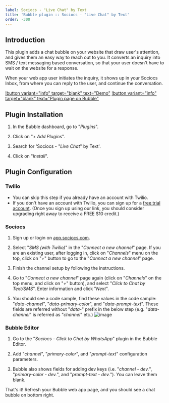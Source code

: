```yaml
---
label: Sociocs - "Live Chat" by Text
title: 'Bubble plugin :: Sociocs - "Live Chat" by Text'
order: -300
---
```


## Introduction

This plugin adds a chat bubble on your website that draw user's attention, and gives them an easy way to reach out to you. It converts an inquiry into SMS / text messaging based conversation, so that your user doesn't have to wait on the website for a response.

When your web app user initiates the inquiry, it shows up in your Sociocs Inbox, from where you can reply to the user, and continue the conversation.

[!button variant="info" target="blank" text="Demo"](https://sociocs-plugins.bubbleapps.io/version-test/live_chat_by_text_demo) [!button variant="info" target="blank" text="Plugin page on Bubble"](https://bubble.io/plugin/sociocs---live-chat-by-text-1649745550565x177374092711165950)

## Plugin Installation

1. In the Bubble dashboard, go to "*Plugins*".

1. Click on "*+ Add Plugins*".

1. Search for 'Sociocs - "*Live Chat*" by Text'.

1. Click on "*Install*".

## Plugin Configuration

### Twilio

* You can skip this step if you already have an account with Twilio.
* If you don't have an account with Twilio, you can sign up for a [free trial account](https://www.twilio.com/referral/ExBdSZ). (Once you sign up using our link, you should consider upgrading right away to receive a FREE $10 credit.)

### Sociocs

1. Sign up or login on <a href="https://app.sociocs.com" target="_blank">app.sociocs.com</a>.

1. Select "*SMS (with Twilio)*" in the "*Connect a new channel*" page. If you are an existing user, after logging in, click on "*Channels*" menu on the top, click on "*+*" button to go to the "*Connect a new channel*" page.

1. Finish the channel setup by following the instructions.

1. Go to "*Connect a new channel*" page again (click on "*Channels*" on the top menu, and click on "*+*" button), and select "*Click to Chat by Text/SMS*". Enter information and click "*Next*".

1. You should see a code sample, find these values in the code sample: "*data-channel*", "*data-primary-color*", and "*data-prompt-text*". These fields are referred without "*data-*" prefix in the below step (e.g. "*data-channel*" is referred as "*channel*" etc.)
    ![image](https://user-images.githubusercontent.com/12301512/179742406-bbf28620-0024-44da-b532-4155fca6829f.png)

### Bubble Editor

1. Go to the "*Sociocs - Click to Chat by WhatsApp*" plugin in the Bubble Editor.

1. Add "*channel*", "*primary-color*", and "*prompt-text*" configuration parameters.

1. Bubble also shows fields for adding dev keys (i.e. "*channel - dev.*", "*primary-color - dev.*", and "*prompt-text - dev.*"). You can leave them blank.

That's it! Refresh your Bubble web app page, and you should see a chat bubble on bottom right.
